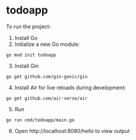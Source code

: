 # todoapp
To run the project-
1. Install Go
2. Initialize a new Go module:
```
go mod init todoapp
```
3. Install Gin
```
go get github.com/gin-gonic/gin 
```
4. Install Air for live reloads during development:
```
go get github.com/air-verse/air
```
5. Run
```
go run cmd/todoapp/main.go
```
6. Open http://localhost:8080/hello to view output
